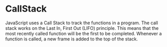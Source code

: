 # CallStack
JavaScript uses a Call Stack to track the functions in a program. The call stack works on the Last In, First Out (LIFO) principle. This means that the most recently called function will be the first to be completed. Whenever a function is called, a new frame is added to the top of the stack.
